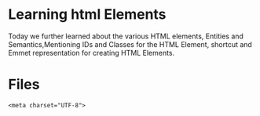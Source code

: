 # Learning html Elements
Today we further learned about the various HTML elements, Entities and Semantics,Mentioning IDs and Classes for the HTML Element, shortcut and Emmet representation for creating HTML Elements.

# Files

    <meta charset="UTF-8">